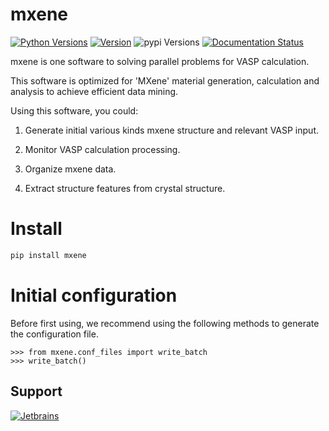 # mxene
[![Python Versions](https://img.shields.io/pypi/pyversions/mxene.svg)](https://pypi.org/project/mxene/)
[![Version](https://img.shields.io/github/tag/boliqq07/mxene.svg)](https://github.com/boliqq07/releases/latest)
![pypi Versions](https://badge.fury.io/py/mxene.svg)
[![Documentation Status](https://readthedocs.org/projects/mxene/badge/?version=latest)](https://mxene.readthedocs.io/en/latest/?badge=latest)

mxene is one software to solving parallel problems for VASP calculation.

This software is optimized for 'MXene' material generation, 
calculation and analysis to achieve efficient data mining.

Using this software, you could:

1. Generate initial various kinds mxene structure and relevant VASP input.

2. Monitor VASP calculation processing.

3. Organize mxene data.

4. Extract structure features from crystal structure.

# Install

```bash
pip install mxene
```

# Initial configuration

Before first using, we recommend using the following methods 
to generate the configuration file.

```
>>> from mxene.conf_files import write_batch
>>> write_batch()
```

Support
----------------------
[![Jetbrains](jetbrains.svg)](https://jb.gg/OpenSource)
